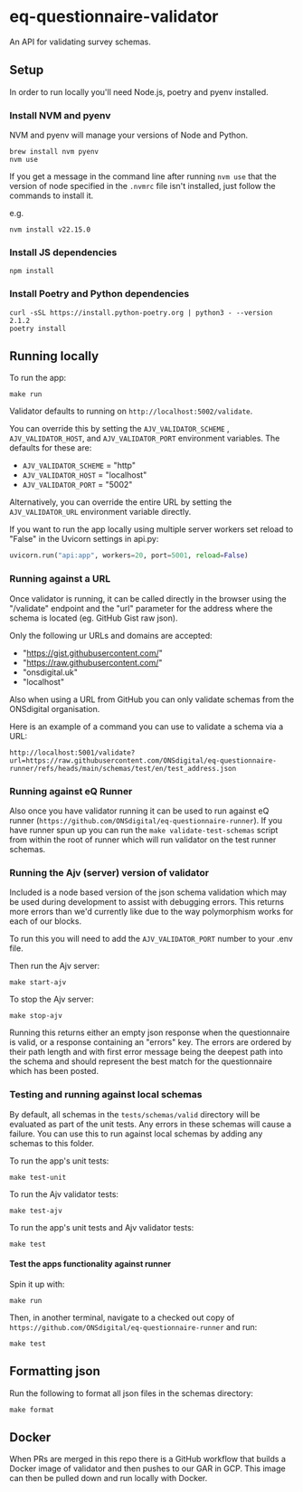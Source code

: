 # eq-questionnaire-validator

An API for validating survey schemas.

## Setup

In order to run locally you'll need Node.js, poetry and pyenv installed.

### Install NVM and pyenv

NVM and pyenv will manage your versions of Node and Python.
``` shell
brew install nvm pyenv
nvm use
```

If you get a message in the command line after running `nvm use` that the version of node specified in the `.nvmrc` file isn't installed, just follow the commands to install it.

e.g.
``` shell
nvm install v22.15.0
```

### Install JS dependencies

``` shell
npm install
```

### Install Poetry and Python dependencies

``` shell
curl -sSL https://install.python-poetry.org | python3 - --version 2.1.2
poetry install
```

## Running locally

To run the app:
``` shell
make run
```

Validator defaults to running on `http://localhost:5002/validate`.

You can override this by setting the `AJV_VALIDATOR_SCHEME` , `AJV_VALIDATOR_HOST`, and `AJV_VALIDATOR_PORT` environment variables.
The defaults for these are:
- `AJV_VALIDATOR_SCHEME` = "http"
- `AJV_VALIDATOR_HOST` = "localhost"
- `AJV_VALIDATOR_PORT` = "5002"

Alternatively, you can override the entire URL by setting the `AJV_VALIDATOR_URL` environment variable directly.

If you want to run the app locally using multiple server workers set reload to "False" in the Uvicorn settings in api.py:
``` python
uvicorn.run("api:app", workers=20, port=5001, reload=False)
```

### Running against a URL

Once validator is running, it can be called directly in the browser using the "/validate" endpoint and the "url" parameter for the address where the schema is located (eg. GitHub Gist raw json).

Only the following ur URLs and domains are accepted:
- "https://gist.githubusercontent.com/"
- "https://raw.githubusercontent.com/"
- "onsdigital.uk"
- "localhost"

Also when using a URL from GitHub you can only validate schemas from the ONSdigital organisation.

Here is an example of a command you can use to validate a schema via a URL:
```
http://localhost:5001/validate?url=https://raw.githubusercontent.com/ONSdigital/eq-questionnaire-runner/refs/heads/main/schemas/test/en/test_address.json
```

### Running against eQ Runner

Also once you have validator running it can be used to run against eQ runner (`https://github.com/ONSdigital/eq-questionnaire-runner`). If you have runner spun up you can run the `make validate-test-schemas` script from within the root of runner which will run validator on the test runner schemas.

### Running the Ajv (server) version of validator

Included is a node based version of the json schema validation which may be used during development to assist with debugging errors. This returns more errors than we'd currently like due to the way polymorphism works for each of our blocks.

To run this you will need to add the `AJV_VALIDATOR_PORT` number to your .env file.

Then run the Ajv server:
``` shell
make start-ajv
```

To stop the Ajv server:
``` shell
make stop-ajv
```

Running this returns either an empty json response when the questionnaire is valid, or a response containing an "errors" key. The errors are ordered by their path length and with first error message being the deepest path into the schema and should represent the best match for the questionnaire which has been posted.

### Testing and running against local schemas

By default, all schemas in the `tests/schemas/valid` directory will be evaluated as part of the unit tests. Any errors in these schemas will cause a failure. You can use this to run against local schemas by adding any schemas to this folder.

To run the app's unit tests:
``` shell
make test-unit
```

To run the Ajv validator tests:
``` shell
make test-ajv
```

To run the app's unit tests and Ajv validator tests:
``` shell
make test
```

#### Test the apps functionality against runner

Spin it up with:
``` shell
make run
```

Then, in another terminal, navigate to a checked out copy of `https://github.com/ONSdigital/eq-questionnaire-runner` and run:
``` shell
make test
```

## Formatting json

Run the following to format all json files in the schemas directory:

``` shell
make format
```

## Docker

When PRs are merged in this repo there is a GitHub workflow that builds a Docker image of validator and then pushes to our GAR in GCP. This image can then be pulled down and run locally with Docker.
